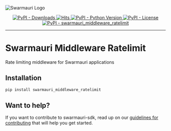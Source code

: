 ![Swarmauri Logo](https://res.cloudinary.com/dbjmpekvl/image/upload/v1730099724/Swarmauri-logo-lockup-2048x757_hww01w.png)

<p align="center">
    <a href="https://pypi.org/project/swarmauri_middleware_ratelimit/">
        <img src="https://img.shields.io/pypi/dm/swarmauri_middleware_ratelimit" alt="PyPI - Downloads"/>
    </a>
    <a href="https://hits.sh/github.com/swarmauri/swarmauri-sdk/tree/master/pkgs/standards/swarmauri_middleware_ratelimit/">
        <img alt="Hits" src="https://hits.sh/github.com/swarmauri/swarmauri-sdk/tree/master/pkgs/standards/swarmauri_middleware_ratelimit.svg"/>
    </a>
    <a href="https://pypi.org/project/swarmauri_middleware_ratelimit/">
        <img src="https://img.shields.io/pypi/pyversions/swarmauri_middleware_ratelimit" alt="PyPI - Python Version"/>
    </a>
    <a href="https://pypi.org/project/swarmauri_middleware_ratelimit/">
        <img src="https://img.shields.io/pypi/l/swarmauri_middleware_ratelimit" alt="PyPI - License"/>
    </a>
    <a href="https://pypi.org/project/swarmauri_middleware_ratelimit/">
        <img src="https://img.shields.io/pypi/v/swarmauri_middleware_ratelimit?label=swarmauri_middleware_ratelimit&color=green" alt="PyPI - swarmauri_middleware_ratelimit"/>
    </a>
</p>

---

# Swarmauri Middleware Ratelimit

Rate limiting middleware for Swarmauri applications

## Installation

```bash
pip install swarmauri_middleware_ratelimit
```

## Want to help?

If you want to contribute to swarmauri-sdk, read up on our [guidelines for contributing](https://github.com/swarmauri/swarmauri-sdk/blob/master/contributing.md) that will help you get started.
